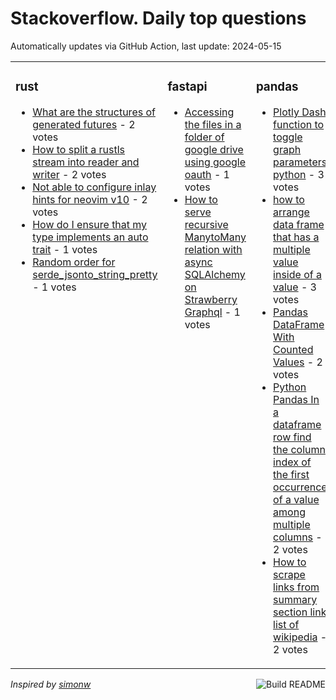 # Stackoverflow. Daily top questions 

Automatically updates via GitHub Action, last update: <!-- date starts -->2024-05-15<!-- date ends -->


<table><tr><td valign="top" width="33%">

### rust
<!-- rust starts -->
* [What are the structures of generated futures](https://stackoverflow.com/questions/78480944/what-are-the-structures-of-generated-futures) - 2 votes
* [How to split a rustls stream into reader and writer](https://stackoverflow.com/questions/78483147/how-to-split-a-rustls-stream-into-reader-and-writer) - 2 votes
* [Not able to configure inlay hints for neovim v10](https://stackoverflow.com/questions/78477233/not-able-to-configure-inlay-hints-for-neovim-v10) - 2 votes
* [How do I ensure that my type implements an auto trait](https://stackoverflow.com/questions/78484271/how-do-i-ensure-that-my-type-implements-an-auto-trait) - 1 votes
* [Random order for serde_jsonto_string_pretty](https://stackoverflow.com/questions/78485648/random-order-for-serde-jsonto-string-pretty) - 1 votes
<!-- rust ends -->
</td><td valign="top" width="34%">


### fastapi
<!-- fastapi starts -->
* [Accessing the files in a folder of google drive using google oauth](https://stackoverflow.com/questions/78482092/accessing-the-files-in-a-folder-of-google-drive-using-google-oauth) - 1 votes
* [How to serve recursive ManytoMany relation with async SQLAlchemy on Strawberry Graphql](https://stackoverflow.com/questions/78479055/how-to-serve-recursive-many-to-many-relation-with-async-sqlalchemy-on-strawberry) - 1 votes
<!-- fastapi ends -->
</td><td valign="top" width="34%">


### pandas
<!-- pandas starts -->
* [Plotly Dash function to toggle graph parameters  python](https://stackoverflow.com/questions/78481203/plotly-dash-function-to-toggle-graph-parameters-python) - 3 votes
* [how to arrange data frame that has a multiple value inside of a value](https://stackoverflow.com/questions/78485395/how-to-arrange-data-frame-that-has-a-multiple-value-inside-of-a-value) - 3 votes
* [Pandas DataFrame With Counted Values](https://stackoverflow.com/questions/78483941/pandas-dataframe-with-counted-values) - 2 votes
* [Python  Pandas  In a dataframe row find the column index of the first occurrence of a value among multiple columns](https://stackoverflow.com/questions/78479454/python-pandas-in-a-dataframe-row-find-the-column-index-of-the-first-occurre) - 2 votes
* [How to scrape links from summary section  link list of wikipedia](https://stackoverflow.com/questions/78483843/how-to-scrape-links-from-summary-section-link-list-of-wikipedia) - 2 votes
<!-- pandas ends -->
</td></tr></table>

<a href="https://github.com/hp0404/hp0404/actions"><img src="https://github.com/hp0404/hp0404/workflows/Build%20README/badge.svg" align="right" alt="Build README"></a> <p>*Inspired by  [simonw](https://github.com/simonw/simonw)*</p>
